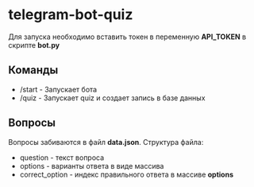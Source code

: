 # telegram-bot-quiz
Для запуска необходимо вставить токен в переменную **API_TOKEN** в скрипте **bot.py**
## Команды
* /start - Запускает бота
* /quiz - Запускает quiz и создает запись в базе данных
## Вопросы
Вопросы забиваются в файл **data.json**. Структура файла:
* question - текст вопроса
* options - варианты ответа в виде массива
* correct_option - индекс правильного ответа в массиве **options**
